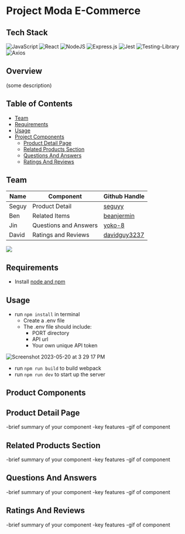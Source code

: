# Project Moda E-Commerce 

## Tech Stack 
![JavaScript](https://img.shields.io/badge/javascript-%23323330.svg?style=for-the-badge&logo=javascript&logoColor=%23F7DF1E)
![React](https://img.shields.io/badge/react-%2320232a.svg?style=for-the-badge&logo=react&logoColor=%2361DAFB)
![NodeJS](https://img.shields.io/badge/node.js-6DA55F?style=for-the-badge&logo=node.js&logoColor=white)
![Express.js](https://img.shields.io/badge/express.js-%23404d59.svg?style=for-the-badge&logo=express&logoColor=%2361DAFB)
![Jest](https://img.shields.io/badge/-jest-%23C21325?style=for-the-badge&logo=jest&logoColor=white)
![Testing-Library](https://img.shields.io/badge/-TestingLibrary-%23E33332?style=for-the-badge&logo=testing-library&logoColor=white)
![Axios](https://img.shields.io/badge/-Axios-671ddf?logo=axios&amp;logoColor=black&amp;style=for-the-badge)

## Overview
(some description)

## Table of Contents
* [Team](#team)
* [Requirements](#requirements)
* [Usage](#usage)
* [Project Components](https://github.com/Coffea-Exotica-Enticers/FEC/edit/main/README.md#product-components)
  * [Product Detail Page](https://github.com/Coffea-Exotica-Enticers/FEC/edit/main/README.md#product-detail-page)
  * [Related Products Section](https://github.com/Coffea-Exotica-Enticers/FEC/edit/main/README.md#related-products-section)
  * [Questions And Answers](https://github.com/Coffea-Exotica-Enticers/FEC/edit/main/README.md#questions-and-answers)
  * [Ratings And Reviews](https://github.com/Coffea-Exotica-Enticers/FEC/edit/main/README.md#ratings-and-reviews)

## Team
| Name | Component | Github Handle |
|---|---|---|
| Seguy | Product Detail | [seguyy](https://github.com/seguyy) |
| Ben | Related Items | [beanjermin](https://github.com/beanjermin) |
| Jin | Questions and Answers | [yoko-8](https://github.com/yoko-8) |
| David | Ratings and Reviews | [davidguy3237](https://github.com/davidguy3237) |
<a href="https://github.com/Coffea-Exotica-Enticers/FEC/graphs/contributors">
  <img src="https://contrib.rocks/image?repo=Coffea-Exotica-Enticers/FEC" />
</a>

## Requirements
* Install [node and npm](https://docs.npmjs.com/downloading-and-installing-node-js-and-npm)

## Usage
* run `npm install` in terminal
  * Create a .env file 
  * The .env file should include:
    * PORT directory
    * API url
    * Your own unique API token

![Screenshot 2023-05-20 at 3 29 17 PM](https://github.com/Coffea-Exotica-Enticers/FEC/assets/114632224/75c9688a-9bad-4535-9df8-64513da450a3)
* run `npm run build` to build webpack
* run `npm run dev` to start up the server


## Product Components


## Product Detail Page
-brief summary of your component
  -key features
  -gif of component

## Related Products Section
-brief summary of your component
  -key features
  -gif of component

## Questions And Answers
-brief summary of your component
  -key features
  -gif of component

## Ratings And Reviews
-brief summary of your component
  -key features
  -gif of component
